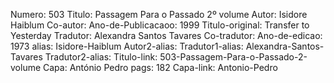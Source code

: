 Numero: 503
Titulo: Passagem Para o Passado 2º volume
Autor: Isidore Haiblum
Co-autor: 
Ano-de-Publicacaoo: 1999
Titulo-original: Transfer to Yesterday
Tradutor: Alexandra Santos Tavares
Co-tradutor: 
Ano-de-edicao: 1973
alias: Isidore-Haiblum
Autor2-alias: 
Tradutor1-alias: Alexandra-Santos-Tavares
Tradutor2-alias: 
Titulo-link: 503-Passagem-Para-o-Passado-2-volume
Capa: António Pedro
pags: 182
Capa-link: Antonio-Pedro